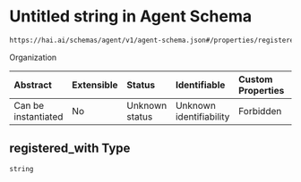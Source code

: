 # Untitled string in Agent Schema

```txt
https://hai.ai/schemas/agent/v1/agent-schema.json#/properties/registered_with
```

Organization

| Abstract            | Extensible | Status         | Identifiable            | Custom Properties | Additional Properties | Access Restrictions | Defined In                                                                          |
| :------------------ | :--------- | :------------- | :---------------------- | :---------------- | :-------------------- | :------------------ | :---------------------------------------------------------------------------------- |
| Can be instantiated | No         | Unknown status | Unknown identifiability | Forbidden         | Allowed               | none                | [agent.schema.json\*](../../schemas/agent/agent.schema.json "open original schema") |

## registered\_with Type

`string`
